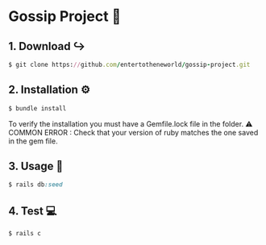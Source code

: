 # Gossip Project 🤫


## 1. Download ↪
```ruby
$ git clone https://github.com/entertotheneworld/gossip-project.git
```


## 2. Installation ⚙️
```ruby
$ bundle install
```
To verify the installation you must have a Gemfile.lock file in the folder.
⚠️ COMMON ERROR : Check that your version of ruby ​​matches the one saved in the gem file.


## 3. Usage 👤
```ruby
$ rails db:seed
```


## 4. Test 💻
```ruby
$ rails c
```